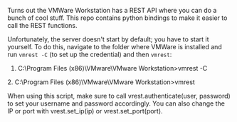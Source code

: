 Turns out the VMWare Workstation has a REST API where you can do a bunch of cool stuff. This repo contains python bindings to make it easier to call the REST functions.

Unfortunately, the server doesn't start by default; you have to start it yourself. To do this, navigate to the folder where VMWare is installed and run `vmrest -C` (to set up the credential) and then `vmrest`:

1. C:\Program Files (x86)\VMware\VMware Workstation>vmrest -C
  <Enter new credentials>
2. C:\Program Files (x86)\VMware\VMware Workstation>vmrest

When using this script, make sure to call vrest.authenticate(user, password) to set your username and password accordingly. You can also change the IP or port with vrest.set_ip(ip) or vrest.set_port(port).
